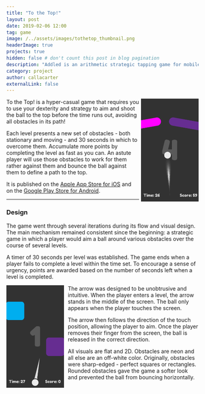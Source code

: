 ```yaml
---
title: "To the Top!"
layout: post
date: 2019-02-06 12:00
tag: game
image: /../assets/images/tothetop_thumbnail.png
headerImage: true
projects: true
hidden: false # don't count this post in blog pagination
description: "Addled is an arithmetic strategic tapping game for mobile."
category: project
author: callacarter
externalLink: false
---
```


<dl>
	<img align="right" style="margin-left: 1%;" width="30%" src="/../assets/images/tothetop1.png">
</dl>

To the Top! is a hyper-casual game that requires you to use your dexterity and strategy to aim and shoot the ball to the top before the time runs out, avoiding all obstacles in its path!

Each level presents a new set of obstacles - both stationary and moving - and 30 seconds in which to overcome them. Accumulate more points by completing the level as fast as you can. An astute player will use those obstacles to work for them rather against them and bounce the ball against them to define a path to the top.

It is published on the [Apple App Store for iOS](https://itunes.apple.com/us/app/to-the-top/id1450360358) and on the [Google Play Store for Android](https://play.google.com/store/apps/details?id=com.Cloversea.ToTheTop).

___

### Design

The game went through several iterations during its flow and visual design. The main mechanism remained consistent since the beginning: a strategic game in which a player would aim a ball around various obstacles over the course of several levels.

A timer of 30 seconds per level was established. The game ends when a player fails to complete a level within the time set. To encourage a sense of urgency, points are awarded based on the number of seconds left when a level is completed. 

<dl>
	<img align="left" style="margin-right: 2%;" width="30%" src="/../assets/images/tothetop2.png">
</dl> 

The arrow was designed to be unobtrusive and intuitive. When the player enters a level, the arrow stands in the middle of the screen. The ball only appears when the player touches the screen. 

The arrow then follows the direction of the touch position, allowing the player to aim. Once the player removes their finger from the screen, the ball is released in the correct direction. 

All visuals are flat and 2D. Obstacles are neon and all else are an off-white color. Originally, obstacles were sharp-edged - perfect squares or rectangles. Rounded obstacles gave the game a softer look and prevented the ball from bouncing horizontally. 

